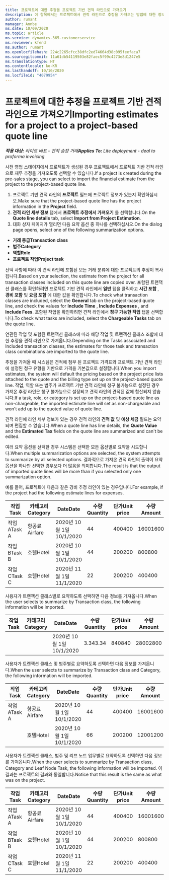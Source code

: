 ```yaml
---
title: 프로젝트에 대한 추정을 프로젝트 기반 견적 라인으로 가져오기
description: 이 항목에서는 프로젝트에서 견적 라인으로 추정을 가져오는 방법에 대한 정보를 제공합니다.
author: rumant
manager: Annbe
ms.date: 10/09/2020
ms.topic: article
ms.service: dynamics-365-customerservice
ms.reviewer: kfend
ms.author: rumant
ms.openlocfilehash: 224c2265cfcc38dfc2ed74664d38c095feefaca7
ms.sourcegitcommit: 11a61db54119503e82faec5f99c4273e8d1247e5
ms.translationtype: HT
ms.contentlocale: ko-KR
ms.lasthandoff: 10/16/2020
ms.locfileid: "4079954"
---
```

# <a name="importing-estimates-for-a-project-to-a-project-based-quote-line"></a><span data-ttu-id="0dcd7-103">프로젝트에 대한 추정을 프로젝트 기반 견적 라인으로 가져오기</span><span class="sxs-lookup"><span data-stu-id="0dcd7-103">Importing estimates for a project to a project-based quote line</span></span>

<span data-ttu-id="0dcd7-104">_**적용 대상:** 라이트 배포 - 견적 송장 거래_</span><span class="sxs-lookup"><span data-stu-id="0dcd7-104">_**Applies To:** Lite deployment - deal to proforma invoicing_</span></span>

<span data-ttu-id="0dcd7-105">사전 영업 스테이지에서 프로젝트가 생성된 경우 프로젝트에서 프로젝트 기반 견적 라인으로 재무 추정을 가져오도록 선택할 수 있습니다.</span><span class="sxs-lookup"><span data-stu-id="0dcd7-105">If a project is created during the pre-sales stage, you can select to import the financial estimate from the project to the project-based quote line.</span></span>

1. <span data-ttu-id="0dcd7-106">프로젝트 기반 견적 라인의 **프로젝트** 필드에 프로젝트 정보가 있는지 확인하십시오.</span><span class="sxs-lookup"><span data-stu-id="0dcd7-106">Make sure that the project-based quote line has the project information in the **Project** field.</span></span>
2. <span data-ttu-id="0dcd7-107">**견적 라인 세부 정보** 탭에서 **프로젝트 추정에서 가져오기** 를 선택합니다.</span><span class="sxs-lookup"><span data-stu-id="0dcd7-107">On the **Quote line details** tab, select **Import from Project Estimation**.</span></span>
3. <span data-ttu-id="0dcd7-108">대화 상자 페이지가 열리면 다음 요약 옵션 중 하나를 선택하십시오.</span><span class="sxs-lookup"><span data-stu-id="0dcd7-108">On the dialog page opens, select one of the following summarization options.</span></span>

  - <span data-ttu-id="0dcd7-109">**거래 등급**</span><span class="sxs-lookup"><span data-stu-id="0dcd7-109">**Transaction class**</span></span>
  - <span data-ttu-id="0dcd7-110">**범주**</span><span class="sxs-lookup"><span data-stu-id="0dcd7-110">**Category**</span></span>
  - <span data-ttu-id="0dcd7-111">**역할**</span><span class="sxs-lookup"><span data-stu-id="0dcd7-111">**Role**</span></span> 
  - <span data-ttu-id="0dcd7-112">**프로젝트 작업**</span><span class="sxs-lookup"><span data-stu-id="0dcd7-112">**Project task**</span></span>

<span data-ttu-id="0dcd7-113">선택 사항에 따라 이 견적 라인에 포함된 모든 거래 분류에 대한 프로젝트의 추정이 복사됩니다.</span><span class="sxs-lookup"><span data-stu-id="0dcd7-113">Based on your selection, the estimate from the project for all transaction classes included on this quote line are copied over.</span></span> <span data-ttu-id="0dcd7-114">포함된 트랜잭션 클래스를 확인하려면 프로젝트 기반 견적 라인에서 **일반** 탭을 클릭하고 **시간 포함** , **경비 포함** 및 **요금 포함** 에 대한 값을 확인합니다.</span><span class="sxs-lookup"><span data-stu-id="0dcd7-114">To check what transaction classes are included, select the **General** tab on the project-based quote line, and check the values for **Include Time** , **Include Expenses** , and **Include Fees**.</span></span>  <span data-ttu-id="0dcd7-115">포함된 작업을 확인하려면 견적 라인에서 **청구 가능한 작업** 탭을 선택합니다.</span><span class="sxs-lookup"><span data-stu-id="0dcd7-115">To check what tasks are included, select the **Chargeable Tasks** tab on the quote line.</span></span>

<span data-ttu-id="0dcd7-116">연관된 작업 및 포함된 트랜잭션 클래스에 따라 해당 작업 및 트랜잭션 클래스 조합에 대한 추정을 견적 라인으로 가져옵니다.</span><span class="sxs-lookup"><span data-stu-id="0dcd7-116">Depending on the Tasks associated and Included transaction classes, the estimates for those task and transaction class combinations are imported to the quote line.</span></span>

<span data-ttu-id="0dcd7-117">추정을 가져올 때 시스템은 견적에 첨부 된 프로젝트 가격표와 프로젝트 기반 견적 라인에 설정된 청구 유형을 기반으로 가격을 기본값으로 설정합니다.</span><span class="sxs-lookup"><span data-stu-id="0dcd7-117">When you import estimates, the system will default the pricing based on the project price lists attached to the quote and the billing type set up on the project-based quote line.</span></span> <span data-ttu-id="0dcd7-118">작업, 역할 또는 범주가 프로젝트 기반 견적 라인에 청구 불가능으로 설정된 경우 가져온 추정 라인은 청구 불가능으로 설정되고 견적 라인의 견적된 값에 합산되지 않습니다.</span><span class="sxs-lookup"><span data-stu-id="0dcd7-118">If a task, role, or category is set up on the project-based quote line as non-chargeable, the imported estimate line will set as non-chargeable and won't add up to the quoted value of quote line.</span></span>

<span data-ttu-id="0dcd7-119">견적 라인에 라인 세부 정보가 있는 경우 견적 라인의 **견적 값** 및 **예상 세금** 필드는 요약되며 편집할 수 없습니다.</span><span class="sxs-lookup"><span data-stu-id="0dcd7-119">When a quote line has line details, the **Quote Value** and the **Estimated Tax** fields on the quote line are summarized and can't be edited.</span></span>

<span data-ttu-id="0dcd7-120">여러 요약 옵션을 선택한 경우 시스템은 선택한 모든 옵션별로 요약을 시도합니다.</span><span class="sxs-lookup"><span data-stu-id="0dcd7-120">When multiple summarization options are selected, the system attempts to summarize by all selected options.</span></span> <span data-ttu-id="0dcd7-121">결과적으로 가져온 견적 라인의 출력이 요약 옵션을 하나만 선택한 경우보다 더 많음을 의미합니다.</span><span class="sxs-lookup"><span data-stu-id="0dcd7-121">The result is that the output of imported quote lines will be more than if you selected only one summarization option.</span></span>

<span data-ttu-id="0dcd7-122">예를 들어, 프로젝트에 다음과 같은 경비 추정 라인이 있는 경우입니다.</span><span class="sxs-lookup"><span data-stu-id="0dcd7-122">For example, if the project had the following estimate lines for expenses.</span></span>

| <span data-ttu-id="0dcd7-123">작업</span><span class="sxs-lookup"><span data-stu-id="0dcd7-123">Task</span></span> | <span data-ttu-id="0dcd7-124">카테고리</span><span class="sxs-lookup"><span data-stu-id="0dcd7-124">Category</span></span> | <span data-ttu-id="0dcd7-125">Date</span><span class="sxs-lookup"><span data-stu-id="0dcd7-125">Date</span></span> | <span data-ttu-id="0dcd7-126">수량</span><span class="sxs-lookup"><span data-stu-id="0dcd7-126">Quantity</span></span> | <span data-ttu-id="0dcd7-127">단가</span><span class="sxs-lookup"><span data-stu-id="0dcd7-127">Unit price</span></span> | <span data-ttu-id="0dcd7-128">수량</span><span class="sxs-lookup"><span data-stu-id="0dcd7-128">Amount</span></span> |
| --- | --- | --- | --- | --- | --- |
| <span data-ttu-id="0dcd7-129">작업 A</span><span class="sxs-lookup"><span data-stu-id="0dcd7-129">Task A</span></span> | <span data-ttu-id="0dcd7-130">항공료</span><span class="sxs-lookup"><span data-stu-id="0dcd7-130">Airfare</span></span> | <span data-ttu-id="0dcd7-131">2020년 10월 1일</span><span class="sxs-lookup"><span data-stu-id="0dcd7-131">10/1/2020</span></span> | <span data-ttu-id="0dcd7-132">4</span><span class="sxs-lookup"><span data-stu-id="0dcd7-132">4</span></span> | <span data-ttu-id="0dcd7-133">400</span><span class="sxs-lookup"><span data-stu-id="0dcd7-133">400</span></span> | <span data-ttu-id="0dcd7-134">1600</span><span class="sxs-lookup"><span data-stu-id="0dcd7-134">1600</span></span> |
| <span data-ttu-id="0dcd7-135">작업 B</span><span class="sxs-lookup"><span data-stu-id="0dcd7-135">Task B</span></span> | <span data-ttu-id="0dcd7-136">호텔</span><span class="sxs-lookup"><span data-stu-id="0dcd7-136">Hotel</span></span> | <span data-ttu-id="0dcd7-137">2020년 10월 1일</span><span class="sxs-lookup"><span data-stu-id="0dcd7-137">10/1/2020</span></span> | <span data-ttu-id="0dcd7-138">4</span><span class="sxs-lookup"><span data-stu-id="0dcd7-138">4</span></span> | <span data-ttu-id="0dcd7-139">200</span><span class="sxs-lookup"><span data-stu-id="0dcd7-139">200</span></span> | <span data-ttu-id="0dcd7-140">800</span><span class="sxs-lookup"><span data-stu-id="0dcd7-140">800</span></span> |
| <span data-ttu-id="0dcd7-141">작업 C</span><span class="sxs-lookup"><span data-stu-id="0dcd7-141">Task C</span></span> | <span data-ttu-id="0dcd7-142">호텔</span><span class="sxs-lookup"><span data-stu-id="0dcd7-142">Hotel</span></span> | <span data-ttu-id="0dcd7-143">2020년 11월 1일</span><span class="sxs-lookup"><span data-stu-id="0dcd7-143">11/1/2020</span></span> | <span data-ttu-id="0dcd7-144">2</span><span class="sxs-lookup"><span data-stu-id="0dcd7-144">2</span></span> | <span data-ttu-id="0dcd7-145">200</span><span class="sxs-lookup"><span data-stu-id="0dcd7-145">200</span></span> | <span data-ttu-id="0dcd7-146">400</span><span class="sxs-lookup"><span data-stu-id="0dcd7-146">400</span></span> |

<span data-ttu-id="0dcd7-147">사용자가 트랜잭션 클래스별로 요약하도록 선택하면 다음 정보를 가져옵니다.</span><span class="sxs-lookup"><span data-stu-id="0dcd7-147">When the user selects to summarize by Transaction class, the following information will be imported.</span></span>

| <span data-ttu-id="0dcd7-148">작업</span><span class="sxs-lookup"><span data-stu-id="0dcd7-148">Task</span></span> | <span data-ttu-id="0dcd7-149">카테고리</span><span class="sxs-lookup"><span data-stu-id="0dcd7-149">Category</span></span> | <span data-ttu-id="0dcd7-150">Date</span><span class="sxs-lookup"><span data-stu-id="0dcd7-150">Date</span></span> | <span data-ttu-id="0dcd7-151">수량</span><span class="sxs-lookup"><span data-stu-id="0dcd7-151">Quantity</span></span> | <span data-ttu-id="0dcd7-152">단가</span><span class="sxs-lookup"><span data-stu-id="0dcd7-152">Unit price</span></span> | <span data-ttu-id="0dcd7-153">수량</span><span class="sxs-lookup"><span data-stu-id="0dcd7-153">Amount</span></span> |
| --- | --- | --- | --- | --- | --- |
|||<span data-ttu-id="0dcd7-154">2020년 10월 1일</span><span class="sxs-lookup"><span data-stu-id="0dcd7-154">10/1/2020</span></span> | <span data-ttu-id="0dcd7-155">3.34</span><span class="sxs-lookup"><span data-stu-id="0dcd7-155">3.34</span></span> | <span data-ttu-id="0dcd7-156">840</span><span class="sxs-lookup"><span data-stu-id="0dcd7-156">840</span></span> | <span data-ttu-id="0dcd7-157">2800</span><span class="sxs-lookup"><span data-stu-id="0dcd7-157">2800</span></span> |

<span data-ttu-id="0dcd7-158">사용자가 트랜잭션 클래스 및 범주별로 요약하도록 선택하면 다음 정보를 가져옵니다.</span><span class="sxs-lookup"><span data-stu-id="0dcd7-158">When the user selects to summarize by Transaction class and Category, the following information will be imported.</span></span>

| <span data-ttu-id="0dcd7-159">작업</span><span class="sxs-lookup"><span data-stu-id="0dcd7-159">Task</span></span> | <span data-ttu-id="0dcd7-160">카테고리</span><span class="sxs-lookup"><span data-stu-id="0dcd7-160">Category</span></span> | <span data-ttu-id="0dcd7-161">Date</span><span class="sxs-lookup"><span data-stu-id="0dcd7-161">Date</span></span> | <span data-ttu-id="0dcd7-162">수량</span><span class="sxs-lookup"><span data-stu-id="0dcd7-162">Quantity</span></span> | <span data-ttu-id="0dcd7-163">단가</span><span class="sxs-lookup"><span data-stu-id="0dcd7-163">Unit price</span></span> | <span data-ttu-id="0dcd7-164">수량</span><span class="sxs-lookup"><span data-stu-id="0dcd7-164">Amount</span></span> |
| --- | --- | --- | --- | --- | --- |
| <span data-ttu-id="0dcd7-165">작업 A</span><span class="sxs-lookup"><span data-stu-id="0dcd7-165">Task A</span></span> | <span data-ttu-id="0dcd7-166">항공료</span><span class="sxs-lookup"><span data-stu-id="0dcd7-166">Airfare</span></span> | <span data-ttu-id="0dcd7-167">2020년 10월 1일</span><span class="sxs-lookup"><span data-stu-id="0dcd7-167">10/1/2020</span></span> | <span data-ttu-id="0dcd7-168">4</span><span class="sxs-lookup"><span data-stu-id="0dcd7-168">4</span></span> | <span data-ttu-id="0dcd7-169">400</span><span class="sxs-lookup"><span data-stu-id="0dcd7-169">400</span></span> | <span data-ttu-id="0dcd7-170">1600</span><span class="sxs-lookup"><span data-stu-id="0dcd7-170">1600</span></span> |
| | <span data-ttu-id="0dcd7-171">호텔</span><span class="sxs-lookup"><span data-stu-id="0dcd7-171">Hotel</span></span> | <span data-ttu-id="0dcd7-172">2020년 10월 1일</span><span class="sxs-lookup"><span data-stu-id="0dcd7-172">10/1/2020</span></span> | <span data-ttu-id="0dcd7-173">6</span><span class="sxs-lookup"><span data-stu-id="0dcd7-173">6</span></span> | <span data-ttu-id="0dcd7-174">200</span><span class="sxs-lookup"><span data-stu-id="0dcd7-174">200</span></span> | <span data-ttu-id="0dcd7-175">1200</span><span class="sxs-lookup"><span data-stu-id="0dcd7-175">1200</span></span> |

<span data-ttu-id="0dcd7-176">사용자가 트랜잭션 클래스, 범주 및 리프 노드 업무별로 요약하도록 선택하면 다음 정보를 가져옵니다.</span><span class="sxs-lookup"><span data-stu-id="0dcd7-176">When the user selects to summarize by Transaction class, Category and Leaf Node Task, the following information will be imported.</span></span> <span data-ttu-id="0dcd7-177">이 결과는 프로젝트의 결과와 동일합니다.</span><span class="sxs-lookup"><span data-stu-id="0dcd7-177">Notice that this result is the same as what was on the project.</span></span>

| <span data-ttu-id="0dcd7-178">작업</span><span class="sxs-lookup"><span data-stu-id="0dcd7-178">Task</span></span> | <span data-ttu-id="0dcd7-179">카테고리</span><span class="sxs-lookup"><span data-stu-id="0dcd7-179">Category</span></span> | <span data-ttu-id="0dcd7-180">Date</span><span class="sxs-lookup"><span data-stu-id="0dcd7-180">Date</span></span> | <span data-ttu-id="0dcd7-181">수량</span><span class="sxs-lookup"><span data-stu-id="0dcd7-181">Quantity</span></span> | <span data-ttu-id="0dcd7-182">단가</span><span class="sxs-lookup"><span data-stu-id="0dcd7-182">Unit price</span></span> | <span data-ttu-id="0dcd7-183">수량</span><span class="sxs-lookup"><span data-stu-id="0dcd7-183">Amount</span></span> |
| --- | --- | --- | --- | --- | --- |
| <span data-ttu-id="0dcd7-184">작업 A</span><span class="sxs-lookup"><span data-stu-id="0dcd7-184">Task A</span></span> | <span data-ttu-id="0dcd7-185">항공료</span><span class="sxs-lookup"><span data-stu-id="0dcd7-185">Airfare</span></span> | <span data-ttu-id="0dcd7-186">2020년 10월 1일</span><span class="sxs-lookup"><span data-stu-id="0dcd7-186">10/1/2020</span></span> | <span data-ttu-id="0dcd7-187">4</span><span class="sxs-lookup"><span data-stu-id="0dcd7-187">4</span></span> | <span data-ttu-id="0dcd7-188">400</span><span class="sxs-lookup"><span data-stu-id="0dcd7-188">400</span></span> | <span data-ttu-id="0dcd7-189">1600</span><span class="sxs-lookup"><span data-stu-id="0dcd7-189">1600</span></span> |
| <span data-ttu-id="0dcd7-190">작업 B</span><span class="sxs-lookup"><span data-stu-id="0dcd7-190">Task B</span></span> | <span data-ttu-id="0dcd7-191">호텔</span><span class="sxs-lookup"><span data-stu-id="0dcd7-191">Hotel</span></span> | <span data-ttu-id="0dcd7-192">2020년 10월 1일</span><span class="sxs-lookup"><span data-stu-id="0dcd7-192">10/1/2020</span></span> | <span data-ttu-id="0dcd7-193">4</span><span class="sxs-lookup"><span data-stu-id="0dcd7-193">4</span></span> | <span data-ttu-id="0dcd7-194">200</span><span class="sxs-lookup"><span data-stu-id="0dcd7-194">200</span></span> | <span data-ttu-id="0dcd7-195">800</span><span class="sxs-lookup"><span data-stu-id="0dcd7-195">800</span></span> |
| <span data-ttu-id="0dcd7-196">작업 C</span><span class="sxs-lookup"><span data-stu-id="0dcd7-196">Task C</span></span> | <span data-ttu-id="0dcd7-197">호텔</span><span class="sxs-lookup"><span data-stu-id="0dcd7-197">Hotel</span></span> | <span data-ttu-id="0dcd7-198">2020년 11월 1일</span><span class="sxs-lookup"><span data-stu-id="0dcd7-198">11/1/2020</span></span> | <span data-ttu-id="0dcd7-199">2</span><span class="sxs-lookup"><span data-stu-id="0dcd7-199">2</span></span> | <span data-ttu-id="0dcd7-200">200</span><span class="sxs-lookup"><span data-stu-id="0dcd7-200">200</span></span> | <span data-ttu-id="0dcd7-201">400</span><span class="sxs-lookup"><span data-stu-id="0dcd7-201">400</span></span> |
